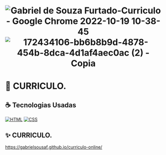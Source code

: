 <h1 align="center" width:100%>

![Gabriel de Souza Furtado-Curriculo - Google Chrome 2022-10-19 10-38-45](https://user-images.githubusercontent.com/97768716/196744351-0cd149ba-7523-4288-ac07-eeda6456062a.gif)
![172434106-bb6b8b9d-4878-454b-8dca-4d1af4aec0ac (2) - Copia](https://user-images.githubusercontent.com/97768716/196744409-a5955f8c-6a63-4848-a6f6-b773048c0704.png)


 # 📱 CURRICULO.


## ☕ Tecnologias Usadas

[![HTML](https://img.shields.io/badge/HTML5-E34F26?style=for-the-badge&logo=html5&logoColor=white)](#)
[![CSS](https://img.shields.io/badge/CSS3-1572B6?style=for-the-badge&logo=css3&logoColor=white)](#)

## ✨ CURRICULO.
https://gabrielsousaf.github.io/curriculo-online/
